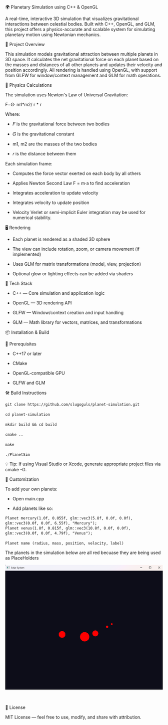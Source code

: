 🌍 Planetary Simulation using C++ & OpenGL

A real-time, interactive 3D simulation that visualizes gravitational interactions between celestial bodies. Built with C++, OpenGL, and GLM, this project offers a physics-accurate and scalable system for simulating planetary motion using Newtonian mechanics.

🧠 Project Overview

This simulation models gravitational attraction between multiple planets in 3D space. It calculates the net gravitational force on each planet based on the masses and distances of all other planets and updates their velocity and position accordingly. All rendering is handled using OpenGL, with support from GLFW for window/context management and GLM for math operations.

🧮 Physics Calculations

The simulation uses Newton's Law of Universal Gravitation:

F=G⋅ m1*m2/ r * r
​

Where:

- 𝐹 is the gravitational force between two bodies

- 𝐺 is the gravitational constant

- m1, m2 are the masses of the two bodies

- 𝑟 is the distance between them

Each simulation frame:

- Computes the force vector exerted on each body by all others

- Applies Newton Second Law F = m⋅a to find acceleration

- Integrates acceleration to update velocity

- Integrates velocity to update position

- Velocity Verlet or semi-implicit Euler integration may be used for numerical stability.
 
​🖥 Rendering

- Each planet is rendered as a shaded 3D sphere

- The view can include rotation, zoom, or camera movement (if implemented)

- Uses GLM for matrix transformations (model, view, projection)

- Optional glow or lighting effects can be added via shaders

 🧰 Tech Stack
 
- C++ — Core simulation and application logic

- OpenGL — 3D rendering API

- GLFW — Window/context creation and input handling

- GLM — Math library for vectors, matrices, and transformations

📦 Installation & Build

🔧 Prerequisites

- C++17 or later

- CMake

- OpenGL-compatible GPU

- GLFW and GLM

🛠 Build Instructions

```
git clone https://github.com/slugoguls/planet-simulation.git

cd planet-simulation

mkdir build && cd build

cmake ..

make

./PlanetSim

```
💡 Tip: If using Visual Studio or Xcode, generate appropriate project files via cmake -G.

🔄 Customization

To add your own planets:

- Open main.cpp 

- Add planets like so:

```
Planet mercury(1.0f, 0.055f, glm::vec3(5.8f, 0.0f, 0.0f), glm::vec3(0.0f, 0.0f, 6.55f), "Mercury");
Planet venus(1.8f, 0.815f, glm::vec3(10.8f, 0.0f, 0.0f), glm::vec3(0.0f, 0.0f, 4.79f), "Venus");

Planet name (radius, mass, position, velocity, label)
```

The planets in the simulation below are all red becuase they are being used as PlaceHolders

​![Sim](https://github.com/slugoguls/Planet-Simulation/blob/main/image.png?raw=true)
 
​

📄 License
 
MIT License — feel free to use, modify, and share with attribution.
